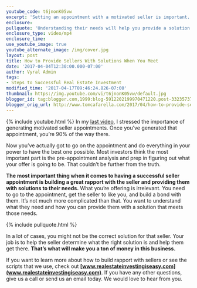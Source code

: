 ```yaml
---
youtube_code: t6jnonK05vw
excerpt: 'Setting an appointment with a motivated seller is important. However, the next step will determine your results.'
enclosure:
pullquote: 'Understanding their needs will help you provide a solution.'
enclosure_type: video/mp4
enclosure_time:
use_youtube_image: true
youtube_alternate_image: /img/cover.jpg
layout: post
title: How to Provide Sellers With Solutions When You Meet
date: '2017-04-04T12:30:00.000-07:00'
author: Vyral Admin
tags:
- Steps to Successful Real Estate Investment
modified_time: '2017-04-17T09:46:24.826-07:00'
thumbnail: https://img.youtube.com/vi/t6jnonK05vw/default.jpg
blogger_id: tag:blogger.com,1999:blog-5912202199970471220.post-3323573739662182689
blogger_orig_url: http://www.tomcafarella.com/2017/04/how-to-provide-sellers-with-solutions.html
---
```

{% include youtube.html %}
In my [last video](/the-1st-and-most-important-step-in-real.html), I stressed the importance of generating motivated seller appointments. Once you’ve generated that appointment, you’re 90% of the way there.

Now you’ve actually got to go on the appointment and do everything in your power to have the best one possible. Most investors think the most important part is the pre-appointment analysis and prep in figuring out what your offer is going to be. That couldn’t be further from the truth.

**The most important thing when it comes to having a successful seller appointment is building a great rapport with the seller and providing them with solutions to their needs.** What you’re offering is irrelevant. You need to go to the appointment, get the seller to like you, and build a bond with them. It’s not much more complicated than that. You want to understand what they need and how you can provide them with a solution that meets those needs.

{% include pullquote.html %}

In a lot of cases, you might not be the correct solution for that seller. Your job is to help the seller determine what the right solution is and help them get there. **That’s what will make you a ton of money in this business.**

If you want to learn more about how to build rapport with sellers or see the scripts that we use, check out **[www.realestateinvestingiseasy.com](www.realestateinvestingiseasy.com)**. If you have any other questions, give us a call or send us an email today. We would love to hear from you.
